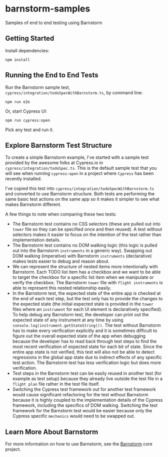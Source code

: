 # barnstorm-samples

Samples of end to end testing using Barnstorm

## Getting Started

Install dependencies:

`npm install`

## Running the End to End Tests

Run the Barnstorm sample test, `cypress/integration/todoSpecWithBarnstorm.ts`, by command line:

`npm run e2e`

Or, start Cypress UI:

`npm run cypress:open`

Pick any test and run it.

## Explore Barnstorm Test Structure

To create a simple Barnstorm example, I've started with a sample test provided by the awesome folks at Cypress.io in `cypress/integration/todoSpec.ts`.  This is the default sample test that you will see when running `cypress:open` in a project where `Cypress` has been recently installed.

I've copied this test into `cypress/integration/todoSpecWithBarnstorm.ts` and converted to use Barnstorm structure.  Both tests are performing the same basic test actions on the same app so it makes it simpler to see what makes Barnstorm different.

A few things to note when comparing these two tests:

* The Barnstorm test contains no CSS selectors (these are pulled out into `tower` file so they can be specified once and then reused).  A test without selectors makes it easier to focus on the intention of the test rather than implementation details.
* The Barnstorm test contains no DOM walking logic (this logic is pulled out into the Barnstorm `instruments` in a generic way).  Swapping out DOM walking (imperative) with Barnstorm `instruments` (declarative) makes tests easier to debug and reason about.
* We can represent the structure of nested items more intentionally with Barnstorm.  Each TODO list item has a checkbox and we want to be able to target the checkbox for a specific list item when we manipulate or verify the checkbox.  The Barnstorm `tower` file with `flight instruments` is able to represent this nested relationship easily.
* In the Barnstorm test, the expected state of the entire app is checked at the end of each test step, but the test only has to provide the changes to the expected state (the initial expected state is provided in the `tower` files where an `instrument` for each UI element is declaratively specified).  To help debug any Barnstorm test, the developer can print out the expected state of any instrument at any time by using `console.log(instrument.getStateString())`.  The test without Barnstorm has to make every verification explicitly and it is sometimes difficult to figure out the overall expected state of the app when debugging because the developer has to read back through test steps to find the most recent verification of expected state for each bit of state.  Since the entire app state is not verified, this test will also not be able to detect regressions in the global app state due to indirect effects of any specific test action.  The Barnstorm test has less verification logic but does more verification.
* Test steps in the Barnstorm test can be easily reused in another test (for example as test setup) because they already live outside the test file in a `flight plan` file rather in the test file itself.
* Switching the Cypress test framework out for another test framework would cause significant refactoring for the test without Barnstorm because it is highly coupled to the implementation details of the Cypress framework, including the specifics of DOM walking.  Switching the test framework for the Barnstorm test would be easier because only the Cypress specific `mechanics` would need to be swapped out.

## Learn More About Barnstorm

For more information on how to use Barnstorm, see the [Barnstorm](<https://github.com/kryter/barnstorm>) core project.
